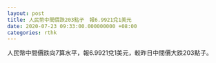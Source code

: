 ```yaml
---
layout: post
title: 人民幣中間價跌203點子　報6.9921兌1美元
date: 2020-07-23 09:33:00.000000000 +08:00
categories: rthk
---
```


人民幣中間價跌向7算水平，報6.9921兌1美元，較昨日中間價大跌203點子。
